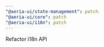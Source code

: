 ```yaml
---
"@aeria-ui/state-management": patch
"@aeria-ui/core": patch
"@aeria-ui/i18n": patch
---
```


Refactor i18n API
